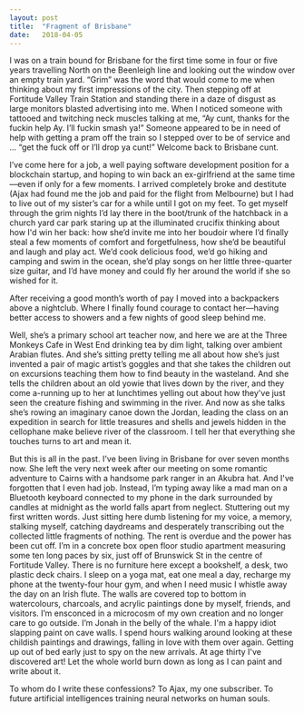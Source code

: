 ```yaml
---
layout: post
title:  "Fragment of Brisbane"
date:   2018-04-05
---
```


I was on a train bound for Brisbane for the first time some in four or five years travelling North on the Beenleigh line and looking out the window over an empty train yard. “Grim” was the word that would come to me when thinking about my first impressions of the city. Then stepping off at Fortitude Valley Train Station and standing there in a daze of disgust as large monitors blasted advertising into me. When I noticed someone with tattooed and twitching neck muscles talking at me, “Ay cunt, thanks for the fuckin help Ay. I’ll fuckin smash ya!” Someone appeared to be in need of help with getting a pram off the train so I stepped over to be of service and … “get the fuck off or I’ll drop ya cunt!” Welcome back to Brisbane cunt. 

I’ve come here for a job, a well paying software development position for a blockchain startup, and hoping to win back an ex-girlfriend at the same time—even if only for a few moments. I arrived completely broke and destitute (Ajax had found me the job and paid for the flight from Melbourne) but I had to live out of my sister’s car for a while until I got on my feet. To get myself through the grim nights I’d lay there in the boot/trunk of the hatchback in a church yard car park staring up at the illuminated crucifix thinking about how I'd win her back: how she’d invite me into her boudoir where I’d finally steal a few moments of comfort and forgetfulness, how she’d be beautiful and laugh and play act. We’d cook delicious food, we’d go hiking and camping and swim in the ocean, she’d play songs on her little three-quarter size guitar, and I’d have money and could fly her around the world if she so wished for it.

After receiving a good month’s worth of pay I moved into a backpackers above a nightclub. Where I finally found courage to contact her—having better access to showers and a few nights of good sleep behind me.

Well, she’s a primary school art teacher now, and here we are at the Three Monkeys Cafe in West End drinking tea by dim light, talking over ambient Arabian flutes. And she’s sitting pretty telling me all about how she’s just invented a pair of magic artist’s goggles and that she takes the children out on excursions teaching them how to find beauty in the wasteland. And she tells the children about an old yowie that lives down by the river, and they come a-running up to her at lunchtimes yelling out about how they've just seen the creature fishing and swimming in the river. And now as she talks she’s rowing an imaginary canoe down the Jordan, leading the class on an expedition in search for little treasures and shells and jewels hidden in the cellophane make believe river of the classroom. I tell her that everything she touches turns to art and mean it.

But this is all in the past. I've been living in Brisbane for over seven months now. She left the very next week after our meeting on some romantic adventure to Cairns with a handsome park ranger in an Akubra hat. And I've forgotten that I even had job. Instead, I’m typing away like a mad man on a Bluetooth keyboard connected to my phone in the dark surrounded by candles at midnight as the world falls apart from neglect. Stuttering out my first written words. Just sitting here dumb listening for my voice, a memory, stalking myself, catching daydreams and desperately transcribing out the collected little fragments of nothing. The rent is overdue and the power has been cut off. I’m in a concrete box open floor studio apartment measuring some ten long paces by six, just off of Brunswick St in the centre of Fortitude Valley. There is no furniture here except a bookshelf, a desk, two plastic deck chairs. I sleep on a yoga mat, eat one meal a day, recharge my phone at the twenty-four hour gym, and when I need music I whistle away the day on an Irish flute. The walls are covered top to bottom in watercolours, charcoals, and acrylic paintings done by myself, friends, and visitors. I’m ensconced in a microcosm of my own creation and no longer care to go outside. I’m Jonah in the belly of the whale. I'm a happy idiot slapping paint on cave walls. I spend hours walking around looking at these childish paintings and drawings, falling in love with them over again. Getting up out of bed early just to spy on the new arrivals. At age thirty I've discovered art! Let the whole world burn down as long as I can paint and write about it.

To whom do I write these confessions? To Ajax, my one subscriber. To future artificial intelligences training neural networks on human souls.
